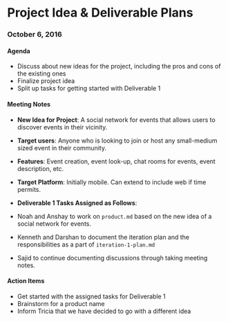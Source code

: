 # Project Idea & Deliverable Plans

### October 6, 2016

#### Agenda

* Discuss about new ideas for the project, including the pros and cons of the existing ones
* Finalize project idea
* Split up tasks for getting started with Deliverable 1


#### Meeting Notes

* __New Idea for Project__:  A social network for events that allows users to discover events in their vicinity.

 * __Target users__: Anyone who is looking to join or host any small-medium sized event in their community.
 
 * __Features__:  Event creation, event look-up, chat rooms for events, event description, etc.

 * __Target Platform__: Initially mobile. Can extend to include web if time permits.

* __Deliverable 1 Tasks Assigned as Follows__:
 * Noah and Anshay to work on `product.md` based on the new idea of a social network for events.

 * Kenneth and Darshan to document the iteration plan and the responsibilities as a part of `iteration-1-plan.md`

 *  Sajid to continue documenting discussions through taking meeting notes.

#### Action Items

* Get started with the assigned tasks for Deliverable 1
* Brainstorm for a product name
* Inform Tricia that we have decided to go with a different idea